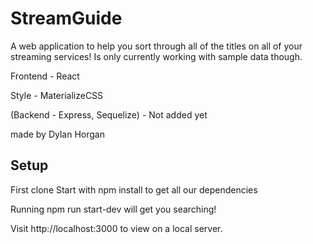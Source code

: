 # StreamGuide

A web application to help you sort through all of the titles on all of your streaming services! Is only currently working with sample data though.

Frontend - React

Style - MaterializeCSS

(Backend - Express, Sequelize) - Not added yet

made by Dylan Horgan

## Setup

First clone Start with npm install to get all our dependencies

Running npm run start-dev will get you searching!

Visit http://localhost:3000 to view on a local server.

